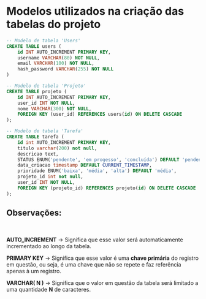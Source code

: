 # Modelos utilizados na criação das tabelas do projeto

```sql
-- Modelo de tabela 'Users'
CREATE TABLE users (
    id INT AUTO_INCREMENT PRIMARY KEY,
    username VARCHAR(80) NOT NULL,
    email VARCHAR(100) NOT NULL,
    hash_password VARCHAR(255) NOT NULL
)

-- Modelo de tabela 'Projeto'
CREATE TABLE projeto (
    id INT AUTO_INCREMENT PRIMARY KEY,
    user_id INT NOT NULL,
    nome VARCHAR(300) NOT NULL,
    FOREIGN KEY (user_id) REFERENCES users(id) ON DELETE CASCADE
);

-- Modelo de tabela 'Tarefa'
CREATE TABLE tarefa (
    id int AUTO_INCREMENT PRIMARY KEY,
    titulo varchar(200) not null,
    descricao text,
    STATUS ENUM('pendente', 'em progesso', 'concluída') DEFAULT 'pendente',
    data_criacao timestamp DEFAULT CURRENT_TIMESTAMP,
    prioridade ENUM('baixa', 'média', 'alta') DEFAULT 'média',
    projeto_id int not null,
    user_id INT NOT NULL,
    FOREIGN KEY (projeto_id) REFERENCES projeto(id) ON DELETE CASCADE
);
```

## Observações: 

<br>

**AUTO_INCREMENT** -> Significa que esse valor será automaticamente incrementado ao longo da tabela.

**PRIMARY KEY** -> Significa que esse valor é uma **chave primária** do registro em questão, ou seja, é uma chave que não se repete e faz referência apenas à um registro. 

**VARCHAR( N )** -> Significa que o valor em questão da tabela será limitado a uma quantidade **N** de caracteres.